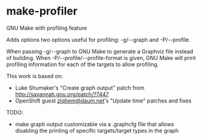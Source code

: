 make-profiler
=============

GNU Make with profiling feature

Adds options two options useful for profiling: -g/--graph and -P/--profile.

When passing -g/--graph to GNU Make to generate a Graphviz file instead of building.
When -P/--profile/--profile-format is given, GNU Make will print profiling information for each of the targets to allow profiling.

This work is based on:
 - Luke Shumaker's "Create graph output" patch from http://savannah.gnu.org/patch/?7447
 - OpenShift guest <zlqhem@daum.net>'s "Update time" patches and fixes

TODO:
 - make graph output customizable via a <makefile>.graphcfg file that allows disabling the printing of specific targets/target types in the graph
